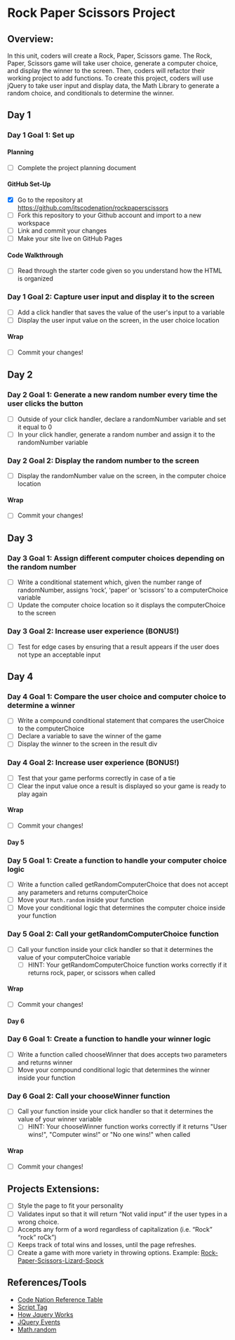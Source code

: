 # Rock Paper Scissors Project

## Overview:

In this unit, coders will create a Rock, Paper, Scissors game. The Rock, Paper, Scissors game will take user choice, generate a computer choice, and display the winner to the screen. Then, coders will refactor their working project to add functions. To create this project, coders will use jQuery to take user input and display data, the Math Library to generate a random choice, and conditionals to determine the winner.

## Day 1

### Day 1 Goal 1: Set up

#### Planning

- [ ] Complete the project planning document

#### GitHub Set-Up

- [x] Go to the repository at https://github.com/itscodenation/rockpaperscissors
- [ ] Fork this repository to your Github account and import to a new workspace
- [ ] Link and commit your changes
- [ ] Make your site live on GitHub Pages

#### Code Walkthrough

- [ ] Read through the starter code given so you understand how the HTML is organized

### Day 1 Goal 2: Capture user input and display it to the screen

- [ ] Add a click handler that saves the value of the user's input to a variable
- [ ] Display the user input value on the screen, in the user choice location

#### Wrap

- [ ] Commit your changes!

## Day 2

### Day 2 Goal 1: Generate a new random number every time the user clicks the button

- [ ] Outside of your click handler, declare a randomNumber variable and set it equal to 0
- [ ] In your click handler, generate a random number and assign it to the randomNumber variable

### Day 2 Goal 2: Display the random number to the screen

- [ ] Display the randomNumber value on the screen, in the computer choice location

#### Wrap

- [ ] Commit your changes!

## Day 3

### Day 3 Goal 1: Assign different computer choices depending on the random number

- [ ] Write a conditional statement which, given the number range of randomNumber, assigns ‘rock’, ‘paper’ or ‘scissors’ to a computerChoice variable
- [ ] Update the computer choice location so it displays the computerChoice to the screen

### Day 3 Goal 2: Increase user experience (BONUS!)

- [ ] Test for edge cases by ensuring that a result appears if the user does not type an acceptable input

## Day 4

### Day 4 Goal 1: Compare the user choice and computer choice to determine a winner

- [ ] Write a compound conditional statement that compares the userChoice to the computerChoice
- [ ] Declare a variable to save the winner of the game
- [ ] Display the winner to the screen in the result div

### Day 4 Goal 2: Increase user experience (BONUS!)

- [ ] Test that your game performs correctly in case of a tie
- [ ] Clear the input value once a result is displayed so your game is ready to play again

#### Wrap

- [ ] Commit your changes!

#### Day 5

### Day 5 Goal 1: Create a function to handle your computer choice logic

- [ ] Write a function called getRandomComputerChoice that does not accept any parameters and returns computerChoice
- [ ] Move your `Math.random` inside your function
- [ ] Move your conditional logic that determines the computer choice inside your function

### Day 5 Goal 2: Call your getRandomComputerChoice function

- [ ] Call your function inside your click handler so that it determines the value of your computerChoice variable
  - [ ] HINT: Your getRandomComputerChoice function works correctly if it returns rock, paper, or scissors when called

#### Wrap

- [ ] Commit your changes!

#### Day 6

### Day 6 Goal 1: Create a function to handle your winner logic

- [ ] Write a function called chooseWinner that does accepts two parameters and returns winner
- [ ] Move your compound conditional logic that determines the winner inside your function

### Day 6 Goal 2: Call your chooseWinner function

- [ ] Call your function inside your click handler so that it determines the value of your winner variable
  - [ ] HINT: Your chooseWinner function works correctly if it returns "User wins!", "Computer wins!" or "No one wins!" when called

#### Wrap

- [ ] Commit your changes!

## Projects Extensions:

- [ ] Style the page to fit your personality
- [ ] Validates input so that it will return “Not valid input” if the user types in a wrong choice.
- [ ] Accepts any form of a word regardless of capitalization (i.e. “Rock” “rock” roCk”)
- [ ] Keeps track of total wins and losses, until the page refreshes.
- [ ] Create a game with more variety in throwing options. Example: [Rock-Paper-Scissors-Lizard-Spock](http://en.wikipedia.org/wiki/Rock-paper-scissors-lizard-Spock)

## References/Tools

- [Code Nation Reference Table]()
- [Script Tag](http://javascript.crockford.com/script.html)
- [How Jquery Works](http://learn.jquery.com/about-jquery/how-jquery-works/)
- [JQuery Events](http://api.jquery.com/category/events/)
- [Math.random](https://developer.mozilla.org/en-US/docs/Web/JavaScript/Reference/Global_Objects/Math/random)
